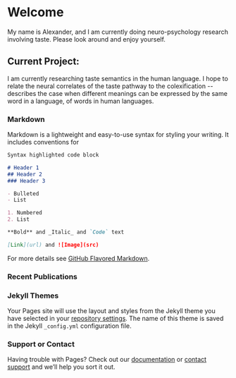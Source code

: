 # Welcome

My name is Alexander, and I am currently doing neuro-psychology research involving taste. Please look around and enjoy yourself. 

## Current Project: 

I am currently researching taste semantics in the human language. I hope to relate the neural correlates of the taste pathway to the colexification --  describes the case when different meanings can be expressed by the same word in a language, of words in human languages. 

### Markdown

Markdown is a lightweight and easy-to-use syntax for styling your writing. It includes conventions for

```markdown
Syntax highlighted code block

# Header 1
## Header 2
### Header 3

- Bulleted
- List

1. Numbered
2. List

**Bold** and _Italic_ and `Code` text

[Link](url) and ![Image](src)
```

For more details see [GitHub Flavored Markdown](https://guides.github.com/features/mastering-markdown/).

### Recent Publications
### Jekyll Themes

Your Pages site will use the layout and styles from the Jekyll theme you have selected in your [repository settings](https://github.com/liualg/liualg.github.io/settings). The name of this theme is saved in the Jekyll `_config.yml` configuration file.

### Support or Contact

Having trouble with Pages? Check out our [documentation](https://docs.github.com/categories/github-pages-basics/) or [contact support](https://github.com/contact) and we’ll help you sort it out.
